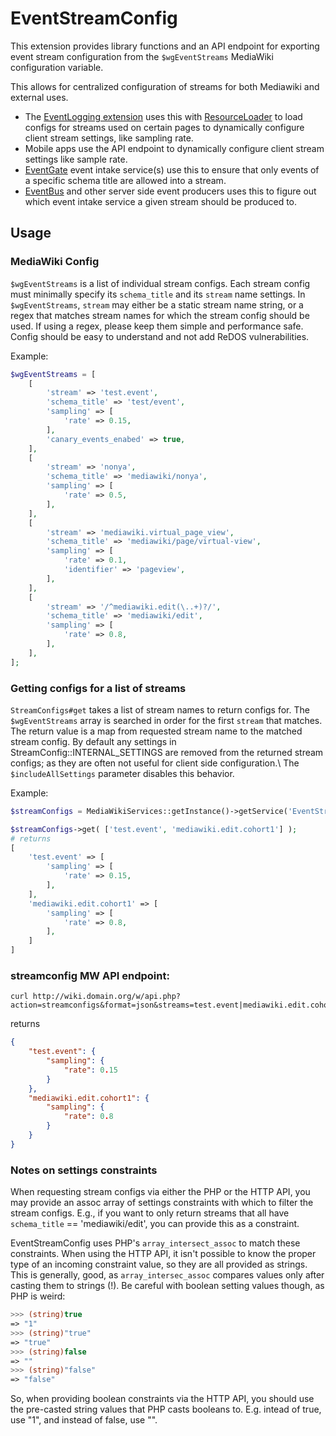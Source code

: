 # EventStreamConfig

This extension provides library functions and an API endpoint for exporting event stream configuration from the `$wgEventStreams` MediaWiki configuration variable.

This allows for centralized configuration of streams for both Mediawiki and external uses.

- The [EventLogging extension](T223931) uses this with [ResourceLoader](https://www.mediawiki.org/wiki/ResourceLoader) to load configs for streams used on certain pages to dynamically configure client stream settings, like sampling rate.
- Mobile apps use the API endpoint to dynamically configure client stream settings like sample rate.
- [EventGate](https://wikitech.wikimedia.org/wiki/Event_Platform/EventGate) event intake service(s) use this to ensure that only events of a specific schema title are allowed into a stream.
- [EventBus](https://www.mediawiki.org/wiki/Extension:EventBus) and other server side event producers uses this to figure out which event intake service a given stream should be produced to.

## Usage

### MediaWiki Config

`$wgEventStreams` is a list of individual stream configs. Each stream config must minimally specify its `schema_title` and its `stream` name settings. In `$wgEventStreams`, `stream` may either be a static stream name string, or a regex that matches stream names for which the stream config should be used. If using a regex, please keep them simple and performance safe. Config should be easy to understand and not add ReDOS vulnerabilities.

Example:

```php
$wgEventStreams = [
    [
        'stream' => 'test.event',
        'schema_title' => 'test/event',
        'sampling' => [
            'rate' => 0.15,
        ],
        'canary_events_enabed' => true,
    ],
    [
        'stream' => 'nonya',
        'schema_title' => 'mediawiki/nonya',
        'sampling' => [
            'rate' => 0.5,
        ],
    ],
    [
        'stream' => 'mediawiki.virtual_page_view',
        'schema_title' => 'mediawiki/page/virtual-view',
        'sampling' => [
            'rate' => 0.1,
            'identifier' => 'pageview',
        ],
    ],
    [
        'stream' => '/^mediawiki.edit(\..+)?/',
        'schema_title' => 'mediawiki/edit',
        'sampling' => [
            'rate' => 0.8,
        ],
    ],
];
```

### Getting configs for a list of streams

`StreamConfigs#get` takes a list of stream names to return configs for. The `$wgEventStreams` array is searched in order for the first `stream` that matches. The return value is a map from requested stream name to the matched stream config. By default any settings in StreamConfig::INTERNAL_SETTINGS are removed from the returned stream configs; as they are often not useful for client side configuration.\ The `$includeAllSettings` parameter disables this behavior.

Example:

```php
$streamConfigs = MediaWikiServices::getInstance()->getService('EventStreamConfig.StreamConfigs');

$streamConfigs->get( ['test.event', 'mediawiki.edit.cohort1'] );
# returns
[
    'test.event' => [
        'sampling' => [
            'rate' => 0.15,
        ],
    ],
    'mediawiki.edit.cohort1' => [
        'sampling' => [
            'rate' => 0.8,
        ],
    ]
]
```

### streamconfig MW API endpoint:

```
curl http://wiki.domain.org/w/api.php?action=streamconfigs&format=json&streams=test.event|mediawiki.edit.cohort1
```

returns

```json
{
    "test.event": {
        "sampling": {
            "rate": 0.15
        }
    },
    "mediawiki.edit.cohort1": {
        "sampling": {
            "rate": 0.8
        }
    }
}
```


### Notes on settings constraints

When requesting stream configs via either the PHP or the HTTP API, you may provide an assoc array
of settings constraints with which to filter the stream configs.   E.g., if you want to only
return streams that all have `schema_title` == 'mediawiki/edit', you can provide this as a constraint.

EventStreamConfig uses PHP's `array_intersect_assoc` to match these constraints.  When using the HTTP
API, it isn't possible to know the proper type of an incoming constraint value, so they are all
provided as strings.  This is generally, good, as `array_intersec_assoc` compares values only
after casting them to strings (!).  Be careful with boolean setting values though, as PHP is
weird:

```php
>>> (string)true
=> "1"
>>> (string)"true"
=> "true"
>>> (string)false
=> ""
>>> (string)"false"
=> "false"
```

So, when providing boolean constraints via the HTTP API, you should use the pre-casted string values
that PHP casts booleans to.  E.g. intead of true, use "1", and instead of false, use "".

